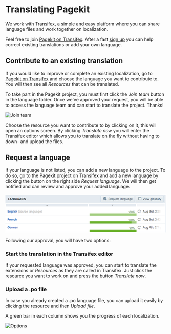 # Translating Pagekit
<p class="uk-article-lead">We work with Transifex, a simple and easy platform where you can share language files and work together on localization.</p>

Feel free to join [Pagekit on Transifex](http://www.transifex.com/organization/pagekit). After a fast [sign up](http://www.transifex.com/signup/) you can help correct existing translations or add your own language.

## Contribute to an existing translation
If you would like to improve or complete an existing localization, go to [Pagekit on Transifex](http://www.transifex.com/organization/pagekit/) and choose the language you want to contribute to. You will then see all _Resources_ that can be translated.

To take part in the Pagekit project, you must first click the _Join team_ button in the language folder. Once we've approved your request, you will be able to access the language team and can start to translate the project. Thanks!

![Join team](../assets/guide-translation-join.png)

Choose the resource you want to contribute to by clicking on it, this will open an options screen. By clicking _Translate now_ you will enter the Transifex editor which allows you to translate on the fly without having to down- and upload the files.

## Request a language
If your language is not listed, you can add a new language to the project. To do so, go to the [Pagekit project](http://www.transifex.com/organization/pagekit/) on Transifex and add a new language by clicking the button on the right side _Request language_. We will then get notified and can review and approve your added language.

![Request a language](assets/guide-translation-request.png)

Following our approval, you will have two options:

### Start the translation in the Transifex editor
If your requested language was approved, you can start to translate the extensions or _Resources_ as they are called in Transifex. Just click the resource you want to work on and press the button _Translate now_.

### Upload a .po file
In case you already created a .po language file, you can upload it easily by clicking the resource and then _Upload file_.

A green bar in each column shows you the progress of each localization.

![Options](../assets/guide-translation-options.png)
